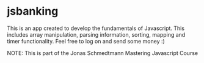 # jsbanking
This is an app created to develop the fundamentals of Javascript. This includes array manipulation, parsing information, sorting, mapping and timer functionality. Feel free to log on and send some money :) 

NOTE: This is part of the Jonas Schmedtmann Mastering Javascript Course
